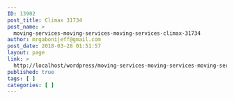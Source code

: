```yaml
---
ID: 13902
post_title: Climax 31734
post_name: >
  moving-services-moving-services-moving-services-climax-31734
author: mrgabonijeff@gmail.com
post_date: 2018-03-28 01:51:57
layout: page
link: >
  http://localhost/wordpress/moving-services-moving-services-moving-services-climax-31734/
published: true
tags: [ ]
categories: [ ]
---
```

